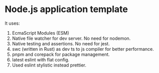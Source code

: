 # Node.js application template

It uses:

1. EcmaScript Modules (ESM)
2. Native file watcher for dev server. No need for nodemon.
3. Native testing and assertions. No need for jest.
4. swc (written in Rust) as dev ts to js compiler for better performance.
5. pnpm and corepack for package management.
6. latest eslint with flat config.
7. Used eslint stylistic instead prettier.
